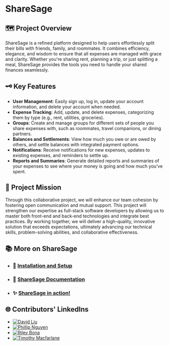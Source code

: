 # ShareSage

## 🗺️ Project Overview

ShareSage is a refined platform designed to help users effortlessly split their bills with friends, family, and roommates. It combines efficiency, elegance, and wisdom to ensure that all expenses are managed with grace and clarity. Whether you're sharing rent, planning a trip, or just splitting a meal, ShareSage provides the tools you need to handle your shared finances seamlessly.

## 🗝️ Key Features

- **User Management**: Easily sign up, log in, update your account information, and delete your account when needed.
- **Expense Tracking**: Add, update, and delete expenses, categorizing them by type (e.g., rent, utilities, groceries).
- **Groups**: Create and manage groups for different sets of people you share expenses with, such as roommates, travel companions, or dining partners.
- **Balances and Settlements**: View how much you owe or are owed by others, and settle balances with integrated payment options.
- **Notifications**: Receive notifications for new expenses, updates to existing expenses, and reminders to settle up.
- **Reports and Summaries**: Generate detailed reports and summaries of your expenses to see where your money is going and how much you’ve spent.

## 🎯 Project Mission

Through this collaborative project, we will enhance our team cohesion by fostering open communication and mutual support. This project will strengthen our expertise as full-stack software developers by allowing us to master both front-end and back-end technologies and integrate best practices. By working together, we will deliver a high-quality, innovative solution that exceeds expectations, ultimately advancing our technical skills, problem-solving abilities, and collaborative effectiveness.

## 📚 More on ShareSage

- ### 💾 [Installation and Setup](./docs/setup.md)

- ### 📑 [ShareSage Documentation](https://github.com/rileybona/sharesage/wiki)

- ### ✨ [ShareSage in action!](https://sharesage.onrender.com/)

## 🌐 Contributors' LinkedIns

- [![David Liu](https://img.shields.io/badge/David_Liu-%230077B5.svg?logo=linkedin&logoColor=white)](#)
- [![Phillip Nguyen](https://img.shields.io/badge/Phillip_Nguyen-%230077B5.svg?logo=linkedin&logoColor=white)](https://www.linkedin.com/in/phillnguyen/)
- [![Riley Bona](https://img.shields.io/badge/Riley_Bona-%230077B5.svg?logo=linkedin&logoColor=white)](https://www.linkedin.com/in/riley-bona/)
- [![Timothy Macfarlane](https://img.shields.io/badge/Timothy_Macfarlane-%230077B5.svg?logo=linkedin&logoColor=white)](https://www.linkedin.com/in/timothy-macfarlane/)

